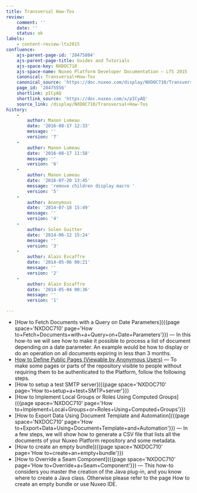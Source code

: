 ```yaml
---
title: Transversal How-Tos
review:
    comment: ''
    date: ''
    status: ok
labels:
    - content-review-lts2015
confluence:
    ajs-parent-page-id: '28475804'
    ajs-parent-page-title: Guides and Tutorials
    ajs-space-key: NXDOC710
    ajs-space-name: Nuxeo Platform Developer Documentation — LTS 2015
    canonical: Transversal+How-Tos
    canonical_source: 'https://doc.nuxeo.com/display/NXDOC710/Transversal+How-Tos'
    page_id: '28475556'
    shortlink: pICyAQ
    shortlink_source: 'https://doc.nuxeo.com/x/pICyAQ'
    source_link: /display/NXDOC710/Transversal+How-Tos
history:
    - 
        author: Manon Lumeau
        date: '2016-08-17 12:33'
        message: ''
        version: '7'
    - 
        author: Manon Lumeau
        date: '2016-08-17 11:58'
        message: ''
        version: '6'
    - 
        author: Manon Lumeau
        date: '2016-07-20 13:45'
        message: 'remove children display macro '
        version: '5'
    - 
        author: Anonymous
        date: '2014-07-18 15:49'
        message: ''
        version: '4'
    - 
        author: Solen Guitter
        date: '2014-06-12 15:24'
        message: ''
        version: '3'
    - 
        author: Alain Escaffre
        date: '2014-05-06 00:21'
        message: ''
        version: '2'
    - 
        author: Alain Escaffre
        date: '2014-05-04 00:36'
        message: ''
        version: '1'

---
```

*   [How to Fetch Documents with a Query on Date Parameters]({{page space='NXDOC710' page='How to+Fetch+Documents+with+a+Query+on+Date+Parameters'}})&nbsp;&mdash;&nbsp;<span class="smalltext">In this how-to we will see how to make it possible to process a list of document depending on a date parameter. An example would be how to display or do an operation on all documents expiring in less than 3 months.</span>
*   [How to Define Public Pages (Viewable by Anonymous Users)](/pages/viewpage.action?pageId=28475768)&nbsp;&mdash;&nbsp;<span class="smalltext">To make some pages or parts of the repository visible to people without requiring them to be authenticated to the Platform, follow the following steps.</span>
*   [How to setup a test SMTP server]({{page space='NXDOC710' page='How to+setup+a+test+SMTP+server'}})
*   [How to Implement Local Groups or Roles Using Computed Groups]({{page space='NXDOC710' page='How to+Implement+Local+Groups+or+Roles+Using+Computed+Groups'}})
*   [How to Export Data Using Document Template and Automation]({{page space='NXDOC710' page='How to+Export+Data+Using+Document+Template+and+Automation'}})&nbsp;&mdash;&nbsp;<span class="smalltext">In a few steps, we will show how to generate a CSV file that lists all the documents of your Nuxeo Platform repository and some metadata.</span>
*   [How to create an empty bundle]({{page space='NXDOC710' page='How to+create+an+empty+bundle'}})
*   [How to Override a Seam Component]({{page space='NXDOC710' page='How to+Override+a+Seam+Component'}})&nbsp;&mdash;&nbsp;<span class="smalltext">This how-to considers you master the creation of the Java plug-in, and you know where to create a Java class. Otherwise please refer to the page How to create an empty bundle or use Nuxeo IDE.</span>